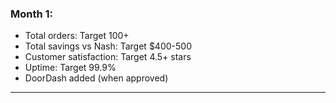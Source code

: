### **Month 1:**

- Total orders: Target 100+
- Total savings vs Nash: Target $400-500
- Customer satisfaction: Target 4.5+ stars
- Uptime: Target 99.9%
- DoorDash added (when approved)

---
